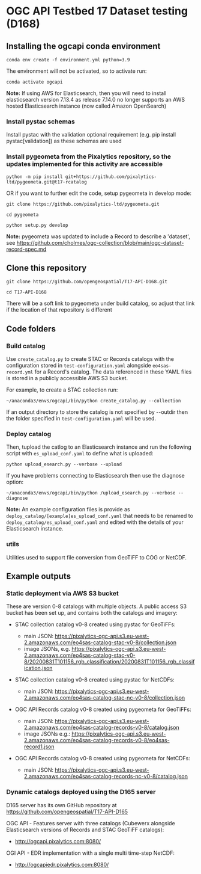 # OGC API Testbed 17 Dataset testing (D168)

## Installing the ogcapi conda environment

`conda env create -f environment.yml python=3.9`

The environment will not be activated, so to activate run:

`conda activate ogcapi`

<b>Note:</b> If using AWS for Elasticsearch, then you will need to install elasticsearch version 7.13.4 as release 7.14.0 no longer supports an AWS hosted Elasticsearch instance (now called Amazon OpenSearch)

### Install pystac schemas

Install pystac with the validation optional requirement (e.g. pip install pystac[validation]) as these schemas are used

### Install pygeometa from the Pixalytics repository, so the updates implemented for this activity are accessible

`python -m pip install git+https://github.com/pixalytics-ltd/pygeometa.git@t17-rcatalog`

OR if you want to further edit the code, setup pygeometa in develop mode: 

`git clone https://github.com/pixalytics-ltd/pygeometa.git`

`cd pygeometa`

`python setup.py develop`

<b>Note:</b> pygeometa was updated to include a Record to describe a 'dataset', see https://github.com/cholmes/ogc-collection/blob/main/ogc-dataset-record-spec.md 

## Clone this repository

`git clone https://github.com/opengeospatial/T17-API-D168.git`

`cd T17-API-D168`

There will be a soft link to pygeometa under build catalog, so adjust that link if the location of that repository is different 

## Code folders

### Build catalog

Use `create_catalog.py` to create STAC or Records catalogs with the configuration stored in `test-configuration.yaml` alongside `eo4sas-record.yml` for a Record's catalog. The data referenced in these YAML files is stored in a publicly accessible AWS S3 bucket.

For example, to create a STAC collection run:

`~/anaconda3/envs/ogcapi/bin/python create_catalog.py --collection`

If an output directory to store the catalog is not specified by --outdir then the folder specified in `test-configuration.yaml` will be used. 

### Deploy catalog

Then, tupload the catlog to an Elasticsearch instance and run the following script with `es_upload_conf.yaml` to define what is uploaded:

`python upload_esearch.py --verbose --upload`

If you have problems connecting to Elasticsearch then use the diagnose option:

`~/anaconda3/envs/ogcapi/bin/python /upload_esearch.py --verbose --diagnose`

<b>Note:</b> An example configuration files is provide as
`deploy_catalog/[example]es_upload_conf.yaml` that needs to be renamed to `deploy_catalog/es_upload_conf.yaml` and edited with the details of your Elasticsearch instance.

### utils

Utilities used to support file conversion from GeoTiFF to COG or NetCDF.

## Example outputs

### Static deployment via AWS S3 bucket

These are version 0-8 catalogs with multiple objects. A public access S3 bucket has been set up, and contains both the catalogs and imagery:

* STAC collection catalog v0-8 created using pystac for GeoTiFFs:
  * main JSON: https://pixalytics-ogc-api.s3.eu-west-2.amazonaws.com/eo4sas-catalog-stac-v0-8/collection.json
  * image JSONs, e.g. https://pixalytics-ogc-api.s3.eu-west-2.amazonaws.com/eo4sas-catalog-stac-v0-8/20200831T101156_rgb_classification/20200831T101156_rgb_classification.json

* STAC collection catalog v0-8 created using pystac for NetCDFs:
  * main JSON: https://pixalytics-ogc-api.s3.eu-west-2.amazonaws.com/eo4sas-catalog-stac-nc-v0-8/collection.json

* OGC API Records catalog v0-8 created using pygeometa for GeoTiFFs:
  * main JSON: https://pixalytics-ogc-api.s3.eu-west-2.amazonaws.com/eo4sas-catalog-records-v0-8/catalog.json
  * image JSONs e.g.: https://pixalytics-ogc-api.s3.eu-west-2.amazonaws.com/eo4sas-catalog-records-v0-8/eo4sas-record1.json

* OGC API Records catalog v0-8 created using pygeometa for NetCDFs:
  * main JSON: https://pixalytics-ogc-api.s3.eu-west-2.amazonaws.com/eo4sas-catalog-records-nc-v0-8/catalog.json

### Dynamic catalogs deployed using the D165 server

D165 server has its own GitHub repository at https://github.com/opengeospatial/T17-API-D165

OGC API - Features server with three catalogs (Cubewerx alongside Elasticsearch versions of Records and STAC GeoTiFF catalogs):
* http://ogcapi.pixalytics.com:8080/

OGI API - EDR implementation with a single multi time-step NetCDF:
* http://ogcapiedr.pixalytics.com:8080/
